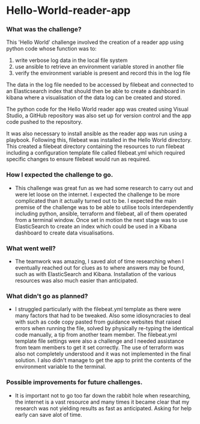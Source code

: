 # Hello-World-reader-app

### What was the challenge? 

This 'Hello World' challenge involved the creation of a reader app using python code whose function was to:

1. write verbose log data in the local file system
2. use ansible to retrieve an environment variable stored in another file
3. verify the environment variable is present and record this in the log file

The data in the log file needed to be accessed by filebeat and connected to an Elasticsearch index that should then be able to create a dashboard in kibana where a visualisation of the data log can be created and stored.

The python code for the Hello World reader app was created using Visual Studio, a GitHub repository was also set up for version control and the app code pushed to the repository.  

It was also necessary to install ansible as the reader app was run using a playbook. Following this, filebeat was installed in the Hello World directory. This created a filebeat directory containing the resources to run filebeat including a configuration template file called filebeat.yml which required specific changes to ensure filebeat would run as required.   

### How I expected the challenge to go. 

- This challenge was great fun as we had some research to carry out and were let loose on the internet. I expected the challenge to be more complicated than it actually turned out to be. I expected the main premise of the challenge was to be able to utilise tools interdependently including python, ansible, terraform and filebeat, all of them operated from a terminal window. Once set in motion the next stage was to use ElasticSearch to create an index which could be used in a Kibana dashboard to create data visualisations. 

### What went well? 

- The teamwork was amazing, I saved alot of time researching when I eventually reached out for clues as to where answers may be found, such as with ElasticSearch and Kibana.  Installation of the various resources was also much easier than anticipated. 

### What didn't go as planned? 

- I struggled particularly with the filebeat.yml template as there were many factors that had to be tweaked. Also some idiosyncracies to deal with such as code copy pasted from guidance websites that raised errors when running the file, solved by physically re-typing the identical code manually, a tip from another team member.
The filebeat.yml template file settings were also a challenge and I needed assistance from team members to get it set correctly. The use of terraform was also not completely understood and it was not implemented in the final solution. I also didn't manage to get the app to print the contents of the environment variable to the terminal. 

### Possible improvements for future challenges.

- It is important not to go too far down the rabbit hole when researching, the internet is a vast resource and many times it became clear that my research was not yielding results as fast as anticipated. Asking for help early can save alot of time.

